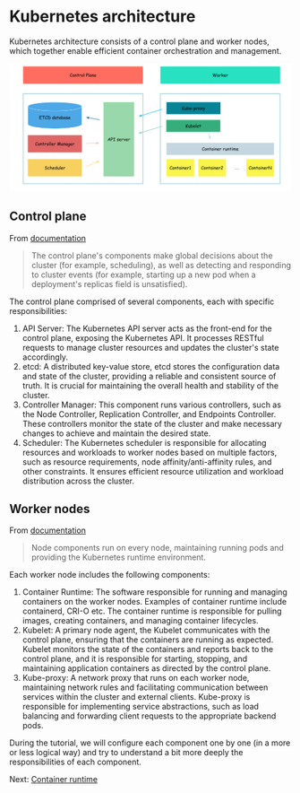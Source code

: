# Kubernetes architecture

Kubernetes architecture consists of a control plane and worker nodes, which together enable efficient container orchestration and management.

![image](./img/00_cluster_architecture.png "Kubernetes cluster")

## Control plane

From [documentation](https://kubernetes.io/docs/concepts/overview/components/#control-plane-components)
> The control plane's components make global decisions about the cluster (for example, scheduling), as well as detecting and responding to cluster events (for example, starting up a new pod when a deployment's replicas field is unsatisfied).

The control plane comprised of several components, each with specific responsibilities:

1. API Server: The Kubernetes API server acts as the front-end for the control plane, exposing the Kubernetes API. It processes RESTful requests to manage cluster resources and updates the cluster's state accordingly.
2. etcd: A distributed key-value store, etcd stores the configuration data and state of the cluster, providing a reliable and consistent source of truth. It is crucial for maintaining the overall health and stability of the cluster.
3. Controller Manager: This component runs various controllers, such as the Node Controller, Replication Controller, and Endpoints Controller. These controllers monitor the state of the cluster and make necessary changes to achieve and maintain the desired state.
4. Scheduler: The Kubernetes scheduler is responsible for allocating resources and workloads to worker nodes based on multiple factors, such as resource requirements, node affinity/anti-affinity rules, and other constraints. It ensures efficient resource utilization and workload distribution across the cluster.

## Worker nodes

From [documentation](https://kubernetes.io/docs/concepts/overview/components/#node-components)
> Node components run on every node, maintaining running pods and providing the Kubernetes runtime environment.

Each worker node includes the following components:

1. Container Runtime: The software responsible for running and managing containers on the worker nodes. Examples of container runtime include containerd, CRI-O etc. The container runtime is responsible for pulling images, creating containers, and managing container lifecycles.
2. Kubelet: A primary node agent, the Kubelet communicates with the control plane, ensuring that the containers are running as expected. Kubelet monitors the state of the containers and reports back to the control plane, and it is responsible for starting, stopping, and maintaining application containers as directed by the control plane.
3. Kube-proxy: A network proxy that runs on each worker node, maintaining network rules and facilitating communication between services within the cluster and external clients. Kube-proxy is responsible for implementing service abstractions, such as load balancing and forwarding client requests to the appropriate backend pods.

During the tutorial, we will configure each component one by one (in a more or less logical way) and try to understand a bit more deeply the responsibilities of each component.

Next: [Container runtime](./docs/01-container-runtime.md)
